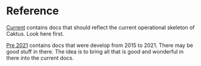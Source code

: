 # Reference

[Current](current) contains docs that should reflect the current operational skeleton of Caktus. Look here first.

[Pre 2021](pre-2021) contains docs that were develop from 2015 to 2021. There may be good stuff in there. The idea is
to bring all that is good and wonderful in there into the current docs.